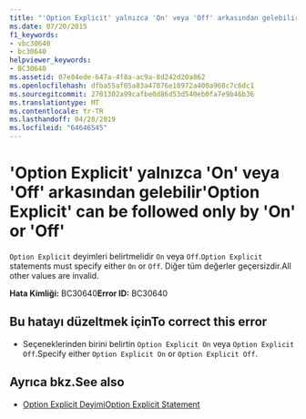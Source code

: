 ```yaml
---
title: "'Option Explicit' yalnızca 'On' veya 'Off' arkasından gelebilir"
ms.date: 07/20/2015
f1_keywords:
- vbc30640
- bc30640
helpviewer_keywords:
- BC30640
ms.assetid: 07e84ede-647a-4f8a-ac9a-8d242d20a862
ms.openlocfilehash: dfba55af05a83a47876e18972a400a968c7c6dc1
ms.sourcegitcommit: 2701302a99cafbe0d86d53d540eb0fa7e9b46b36
ms.translationtype: MT
ms.contentlocale: tr-TR
ms.lasthandoff: 04/28/2019
ms.locfileid: "64646545"
---
```

# <a name="option-explicit-can-be-followed-only-by-on-or-off"></a><span data-ttu-id="2f366-102">'Option Explicit' yalnızca 'On' veya 'Off' arkasından gelebilir</span><span class="sxs-lookup"><span data-stu-id="2f366-102">'Option Explicit' can be followed only by 'On' or 'Off'</span></span>
<span data-ttu-id="2f366-103">`Option Explicit` deyimleri belirtmelidir `On` veya `Off`.</span><span class="sxs-lookup"><span data-stu-id="2f366-103">`Option Explicit` statements must specify either `On` or `Off`.</span></span> <span data-ttu-id="2f366-104">Diğer tüm değerler geçersizdir.</span><span class="sxs-lookup"><span data-stu-id="2f366-104">All other values are invalid.</span></span>  
  
 <span data-ttu-id="2f366-105">**Hata Kimliği:** BC30640</span><span class="sxs-lookup"><span data-stu-id="2f366-105">**Error ID:** BC30640</span></span>  
  
## <a name="to-correct-this-error"></a><span data-ttu-id="2f366-106">Bu hatayı düzeltmek için</span><span class="sxs-lookup"><span data-stu-id="2f366-106">To correct this error</span></span>  
  
- <span data-ttu-id="2f366-107">Seçeneklerinden birini belirtin `Option Explicit On` veya `Option Explicit Off`.</span><span class="sxs-lookup"><span data-stu-id="2f366-107">Specify either `Option Explicit On` or `Option Explicit Off`.</span></span>  
  
## <a name="see-also"></a><span data-ttu-id="2f366-108">Ayrıca bkz.</span><span class="sxs-lookup"><span data-stu-id="2f366-108">See also</span></span>

- [<span data-ttu-id="2f366-109">Option Explicit Deyimi</span><span class="sxs-lookup"><span data-stu-id="2f366-109">Option Explicit Statement</span></span>](../../visual-basic/language-reference/statements/option-explicit-statement.md)
